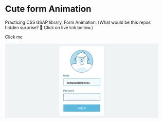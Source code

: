 # Cute form Animation

Practicing CSS GSAP library, Form Animation.
(What would be this repos hidden surprise? 🤔 Click on live link bellow.)

[Click me ](https://tamana543.github.io/Abomindom-Snowman-animation/)

![Website Overview](<Website Overview.png>)
